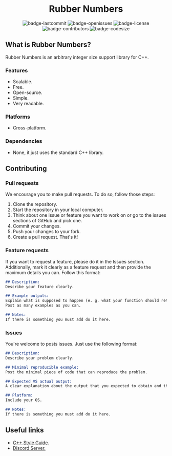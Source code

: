 <h1 align="center">Rubber Numbers</h1>

<p align="center">
<img alt="badge-lastcommit" src="https://img.shields.io/github/last-commit/GaryNLOL/Rubber-Numbers?style=for-the-badge">
<img alt="badge-openissues" src="https://img.shields.io/github/issues-raw/GaryNLOL/Rubber-Numbers?style=for-the-badge">
<img alt="badge-license" src="https://img.shields.io/github/license/GaryNLOL/Rubber-Numbers?style=for-the-badge">
<img alt="badge-contributors" src="https://img.shields.io/github/contributors/GaryNLOL/Rubber-Numbers?style=for-the-badge">
<img alt="badge-codesize" src="https://img.shields.io/github/languages/code-size/GaryNLOL/Rubber-Numbers?style=for-the-badge">
</p>

## What is Rubber Numbers?
Rubber Numbers is an arbitrary integer size support library for C++.

### Features
- Scalable.
- Free.
- Open-source.
- Simple.
- Very readable.

### Platforms
- Cross-platform.

### Dependencies
- None, it just uses the standard C++ library.

## Contributing
### Pull requests
We encourage you to make pull requests. To do so, follow those steps:
1. Clone the repository.
2. Start the repository in your local computer.
3. Think about one issue or feature you want to work on or go to the issues sections of GitHub and pick one.
4. Commit your changes.
5. Push your changes to your fork.
6. Create a pull request.
That's it!

### Feature requests
If you want to request a feature, please do it in the Issues section. Additionally, mark it clearly as a feature request and then provide the maximum details you can. Follow this format:
```markdown
## Description:
Describe your feature clearly.

## Example outputs:
Explain what is supposed to happen (e. g. what your function should return when is called).
Post as many examples as you can.

## Notes:
If there is something you must add do it here.
```

### Issues
You're welcome to posts issues. Just use the following format:
```markdown
## Description:
Describe your problem clearly.

## Minimal reproducible example:
Post the minimal piece of code that can reproduce the problem.

## Expected VS actual output:
A clear explanation about the output that you expected to obtain and the output you obtained.

## Platform:
Include your OS.

## Notes:
If there is something you must add do it here.
```

## Useful links
- [C++ Style Guide](https://github.com/GaryNLOL/Style-Guides/blob/main/CPP%20Style%20Guide.md).
- [Discord Server.](https://discord.gg/RQN6gcDQwX)
